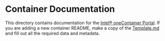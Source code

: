 # Container Documentation

This directory contains documentation for the [Intel® oneContainer Portal](https://www.intel.com/content/www/us/en/developer/tools/software-catalog/containers.html).
If you are adding a new container README, make a copy of the [Template.md](Template.md) and fill out all the required data and metadata.